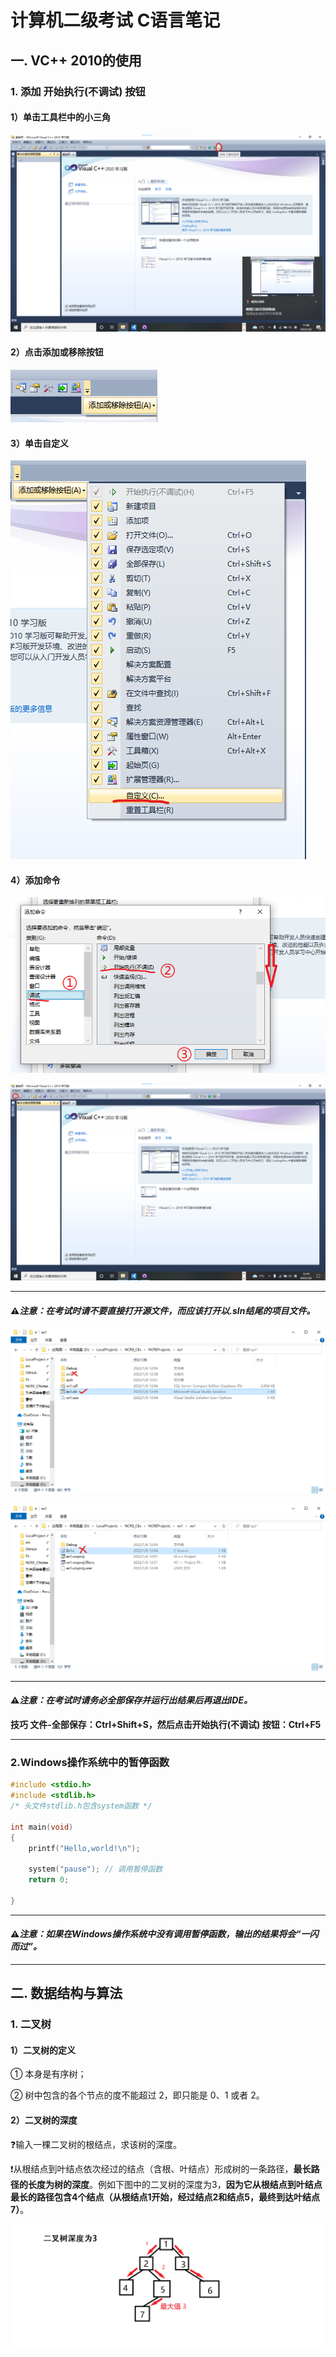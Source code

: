 # 计算机二级考试 C语言笔记 #  
## 一. VC++ 2010的使用 ##  
### 1. 添加 开始执行(不调试) 按钮 ###  
#### 1）单击工具栏中的小三角 ####  

![工具栏中的小三角](工具栏中的小三角.png "工具栏中的小三角")  

#### 2）点击添加或移除按钮 ####  

![添加或移除按钮](添加或移除按钮.png "添加或移除按钮")  

#### 3）单击自定义 ####  

![自定义](自定义.png "自定义")  

#### 4）添加命令 ####  

![添加命令](添加命令.png "添加命令")  

![开始执行(不调试) 按钮](开始执行不调试按钮.png "开始执行(不调试) 按钮")  

****  

#### ⚠*注意：在考试时请不要直接打开源文件，而应该打开以.sln结尾的项目文件。* ####  

![项目文件](项目文件.png "项目文件")  

![不要打开源文件！！！](不要打开源文件.png "不要打开源文件")  

****  

#### ⚠*注意：在考试时请务必**全部保存并运行出结果后**再退出IDE。* ####  

**技巧 文件-全部保存：Ctrl+Shift+S，然后点击开始执行(不调试) 按钮：Ctrl+F5**  

****  

### 2.Windows操作系统中的暂停函数 ###  

```C
#include <stdio.h>
#include <stdlib.h>
/* 头文件stdlib.h包含system函数 */

int main(void)
{
	printf("Hello,world!\n");

	system("pause"); // 调用暂停函数
	return 0;

}
```  

****  

#### ⚠*注意：如果在Windows操作系统中没有调用暂停函数，输出的结果将会“一闪而过”。* ####  

****  

## 二. 数据结构与算法 ##  
### 1. 二叉树 ###  
#### 1）二叉树的定义 ####  
① 本身是有序树；  

② 树中包含的各个节点的度不能超过 2，即只能是 0、1 或者 2。  

#### 2）二叉树的深度 ####  

❓输入一棵二叉树的根结点，求该树的深度。  

❗从根结点到叶结点依次经过的结点（含根、叶结点）形成树的一条路径，**最长路径的长度为树的深度**。例如下图中的二叉树的深度为3，**因为它从根结点到叶结点最长的路径包含4个结点（从根结点1开始，经过结点2和结点5，最终到达叶结点7）**。  

![二叉树深度](二叉树深度.png "二叉树深度为3")  

